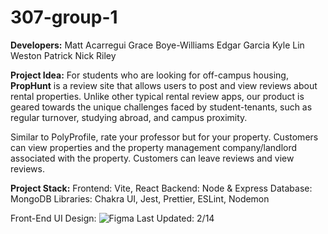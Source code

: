 # 307-group-1

**Developers:**
Matt Acarregui
Grace Boye-Williams
Edgar Garcia
Kyle Lin
Weston Patrick
Nick Riley

**Project Idea:** For students who are looking for off-campus
housing, **PropHunt** is a review site that allows users to post
and view reviews about rental properties. Unlike other typical
rental review apps, our product is geared towards the unique
challenges faced by student-tenants, such as regular turnover,
studying abroad, and campus proximity.

Similar to PolyProfile, rate your professor but for your
property. Customers can view properties and the property
management company/landlord associated with the property.
Customers can leave reviews and view reviews.

**Project Stack:**
Frontend: Vite, React
Backend: Node & Express
Database: MongoDB
Libraries: Chakra UI, Jest, Prettier, ESLint, Nodemon

Front-End UI Design: ![Figma](https://www.figma.com/design/NNPZxfRapXiMazvOvlxQG0/Prop-Hunt?node-id=605-9&t=6ZRI2hH1O82MYkJh-1)
Last Updated: 2/14

